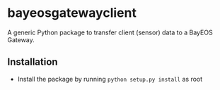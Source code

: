 # bayeosgatewayclient
A generic Python package to transfer client (sensor) data to a BayEOS Gateway.

## Installation
- Install the package by running ```python setup.py install``` as root